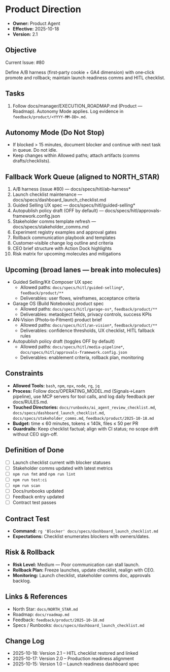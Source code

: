 # Product Direction

- **Owner:** Product Agent
- **Effective:** 2025-10-18
- **Version:** 2.1

## Objective

Current Issue: #80

Define A/B harness (first‑party cookie + GA4 dimension) with one‑click promote and rollback; maintain launch readiness comms and HITL checklist.

## Tasks

1. Follow docs/manager/EXECUTION_ROADMAP.md (Product — Roadmap). Autonomy Mode applies. Log evidence in `feedback/product/<YYYY-MM-DD>.md`.

## Autonomy Mode (Do Not Stop)

- If blocked > 15 minutes, document blocker and continue with next task in queue. Do not idle.
- Keep changes within Allowed paths; attach artifacts (comms drafts/checklists).

## Fallback Work Queue (aligned to NORTH_STAR)

1. A/B harness (issue #80) — docs/specs/hitl/ab-harness\*
2. Launch checklist maintenance — docs/specs/dashboard_launch_checklist.md
3. Guided Selling UX spec — docs/specs/hitl/guided-selling\*
4. Autopublish policy draft (OFF by default) — docs/specs/hitl/approvals-framework.config.json
5. Stakeholder comms template refresh — docs/specs/stakeholder_comms.md
6. Experiment registry examples and approval gates
7. Rollback communication playbook and templates
8. Customer‑visible change log outline and criteria
9. CEO brief structure with Action Dock highlights
10. Risk matrix for upcoming molecules and mitigations

## Upcoming (broad lanes — break into molecules)

- Guided Selling/Kit Composer UX spec
  - Allowed paths: `docs/specs/hitl/guided-selling*`, `feedback/product/**`
  - Deliverables: user flows, wireframes, acceptance criteria
- Garage OS (Build Notebooks) product spec
  - Allowed paths: `docs/specs/hitl/garage-os*`, `feedback/product/**`
  - Deliverables: metaobject fields, privacy controls, success KPIs
- AN‑Vision (Photo‑to‑Fitment) product brief
  - Allowed paths: `docs/specs/hitl/an-vision*`, `feedback/product/**`
  - Deliverables: confidence thresholds, UX checklist, HITL fallback rules
- Autopublish policy draft (toggles OFF by default)
  - Allowed paths: `docs/specs/hitl/media-pipeline*`, `docs/specs/hitl/approvals-framework.config.json`
  - Deliverables: enablement criteria, rollback plan, monitoring

## Constraints

- **Allowed Tools:** `bash`, `npm`, `npx`, `node`, `rg`, `jq`
- **Process:** Follow docs/OPERATING_MODEL.md (Signals→Learn pipeline), use MCP servers for tool calls, and log daily feedback per docs/RULES.md.
- **Touched Directories:** `docs/runbooks/ai_agent_review_checklist.md`, `docs/specs/dashboard_launch_checklist.md`, `docs/specs/stakeholder_comms.md`, `feedback/product/2025-10-18.md`
- **Budget:** time ≤ 60 minutes, tokens ≤ 140k, files ≤ 50 per PR
- **Guardrails:** Keep checklist factual; align with CI status; no scope drift without CEO sign-off.

## Definition of Done

- [ ] Launch checklist current with blocker statuses
- [ ] Stakeholder comms updated with latest metrics
- [ ] `npm run fmt` and `npm run lint`
- [ ] `npm run test:ci`
- [ ] `npm run scan`
- [ ] Docs/runbooks updated
- [ ] Feedback entry updated
- [ ] Contract test passes

## Contract Test

- **Command:** `rg 'Blocker' docs/specs/dashboard_launch_checklist.md`
- **Expectations:** Checklist enumerates blockers with owners/dates.

## Risk & Rollback

- **Risk Level:** Medium — Poor communication can stall launch.
- **Rollback Plan:** Freeze launches, update checklist, realign with CEO.
- **Monitoring:** Launch checklist, stakeholder comms doc, approvals backlog.

## Links & References

- North Star: `docs/NORTH_STAR.md`
- Roadmap: `docs/roadmap.md`
- Feedback: `feedback/product/2025-10-18.md`
- Specs / Runbooks: `docs/specs/dashboard_launch_checklist.md`

## Change Log

- 2025-10-18: Version 2.1 – HITL checklist restored and linked
- 2025-10-17: Version 2.0 – Production readiness alignment
- 2025-10-15: Version 1.0 – Launch readiness dashboard spec
